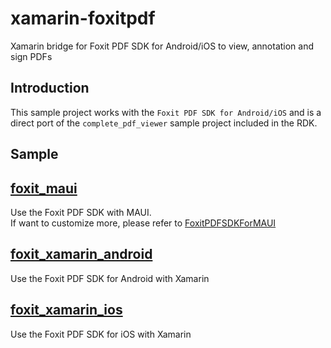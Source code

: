 # xamarin-foxitpdf
Xamarin bridge for Foxit PDF SDK for Android/iOS to view, annotation and sign PDFs

Introduction
------------

This sample project works with the  `Foxit PDF SDK for Android/iOS` and is a direct port of the `complete_pdf_viewer`  sample project included in the RDK.

Sample
-----

## [foxit_maui](/foxit_maui/)
Use the Foxit PDF SDK with MAUI.  
If want to customize more,  please refer to [FoxitPDFSDKForMAUI](https://github.com/foxitsoftware/FoxitPDFSDKForMAUI)

## [foxit_xamarin_android](/foxit_xamarin_android/)
Use the Foxit PDF SDK for Android with Xamarin

## [foxit_xamarin_ios](/foxit_xamarin_ios/)
Use the Foxit PDF SDK for iOS with Xamarin

